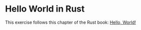 # Hello World in Rust

This exercise follows this chapter of the Rust book: [Hello, World!](https://rust-book.cs.brown.edu/ch01-02-hello-world.html)